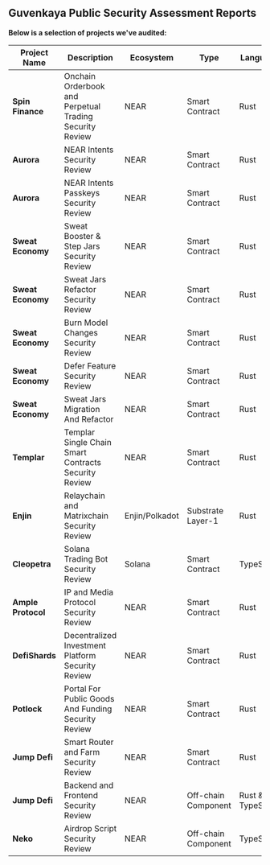 ## Guvenkaya Public Security Assessment Reports

**Below is a selection of projects we've audited:**

| Project Name     | Description                                         | Ecosystem | Type                  | Language         | Audit Report                                                                                                     |
|------------------|-----------------------------------------------------|----------|-----------------------|------------------|-------------------------------------------------------------------------------------------------------------------|
| **Spin Finance** | Onchain Orderbook and Perpetual Trading Security Review | NEAR     | Smart Contract        | Rust             | [View Report](Spin-NEAR-Rust-Smart-Contract-Security-Assessment.pdf)                                              |
| **Aurora**       | NEAR Intents Security Review                         | NEAR     | Smart Contract        | Rust             | No Public Report                                                                         |
| **Aurora**       | NEAR Intents Passkeys Security Review               | NEAR     | Smart Contract        | Rust             | No Public Report   |
| **Sweat Economy**| Sweat Booster & Step Jars Security Review           | NEAR     | Smart Contract        | Rust             | [View Report](The-Sweat-Foundation-Ltd-Sweat-Booster-And-Step-Jars-NEAR-Rust-Smart-Contract-Security-Assessment.pdf) |
| **Sweat Economy**| Sweat Jars Refactor Security Review                 | NEAR     | Smart Contract        | Rust             | [View Report](The-Sweat-Foundation-Ltd-Jars-Refactor-Rust-Smart-Contract-Security-Assessment.pdf)                 |
| **Sweat Economy**| Burn Model Changes Security Review                  | NEAR     | Smart Contract        | Rust             | [View Report](The-Sweat-Foundation-Ltd-Burn-Model-NEAR-Rust-Smart-Contract-Security-Assessment.pdf)               |
| **Sweat Economy**| Defer Feature Security Review                       | NEAR     | Smart Contract        | Rust             | [View Report](The-Sweat-Foundation-Ltd-Defer-NEAR-Rust-Smart-Contract-Security-Assessment.pdf)                    |
| **Sweat Economy**| Sweat Jars Migration And Refactor           | NEAR     | Smart Contract        | Rust             | [View Report](The-Sweat-Foundation-Ltd-Sweat-Jars-Migration-And-Refactor-Smart-Contract-Review-Final-Report.pdf) |
| **Templar**| Templar Single Chain Smart Contracts Security Review           | NEAR     | Smart Contract        | Rust             | [View Report](Templar-NEAR-Smart-Contract-Security-Review-Final-Report.pdf) |
 **Enjin**        | Relaychain and Matrixchain Security Review          | Enjin/Polkadot    | Substrate Layer-1     | Rust             | No Public Report |
| **Cleopetra**| Solana Trading Bot Security Review           | Solana     | Smart Contract        | TypeScript             | [View Report](Cleopetra-Solana-Trading-Bot-Security-Review-Final-Report.pdf) |
| **Ample Protocol** | IP and Media Protocol Security Review            | NEAR     | Smart Contract        | Rust             | [View Report](Ample-Protocol-NEAR-Rust-Smart-Contract-Security-Assessment.pdf)                                    |
| **DefiShards**   | Decentralized Investment Platform Security Review   | NEAR     | Smart Contract        | Rust             | [View Report](DeFiShards-NEAR-Rust-Smart-Contract-Security-Assessment-Final-Report.pdf)                         |
| **Potlock**      | Portal For Public Goods And Funding Security Review | NEAR     | Smart Contract        | Rust             | [View Report](Potlock-NEAR-Rust-Smart-Contract-Security-Assessment.pdf)                                           |
| **Jump Defi**    | Smart Router and Farm Security Review               | NEAR     | Smart Contract        | Rust             | [View Report](Jump-Defi-NEAR-Rust-Smart-Contract-Security-Assessment.pdf)                                         |
| **Jump Defi**    | Backend and Frontend Security Review                | NEAR     | Off-chain Component   | Rust & TypeScript| [View Report](Jump-Defi-Backend-And-Frontend-Security-Assessment.pdf)                                             |
| **Neko**         | Airdrop Script Security Review                      | NEAR     | Off-chain Component   | TypeScript       | [View Report](Trove-Labs-Neko-Airdrop-Script-Security-And-Code-Review.pdf)                                        |
